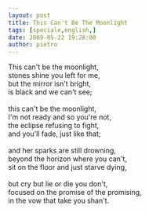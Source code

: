 ```yaml
---
layout: post
title: This Can't Be The Moonlight
tags: [speciale,english,]
date: 2009-05-22 19:28:00
author: pietro
---
```

This can't be the moonlight,<br/>stones shine you left for me,<br/>but the mirror isn't bright,<br/>is black and we can't see;<br/><br/>this can't be the moonlight,<br/>I'm not ready and so you're not,<br/>the eclipse refusing to fight,<br/>and you'll fade, just like that;<br/><br/>and her sparks are still drowning,<br/>beyond the horizon where you can't,<br/>sit on the floor and just starve dying,<br/><br/>but cry but lie or die you don't,<br/>focused on the promise of the promising,<br/>in the vow that take you shan't.
